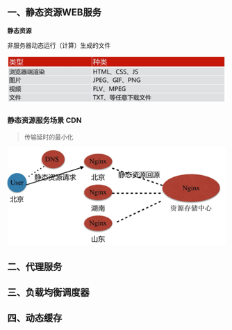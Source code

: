 ## 一、静态资源WEB服务

**静态资源**

非服务器动态运行（计算）生成的文件

![1560949419(1)](./img/1560949419(1).png)

### 静态资源服务场景 CDN

> 传输延时的最小化

![1560949801(1)](./img/1560949801(1).png)





## 二、代理服务



## 三、负载均衡调度器



## 四、动态缓存